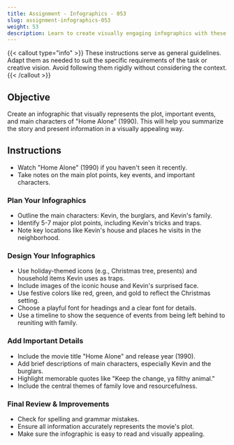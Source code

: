 ```yaml
---
title: Assignment - Infographics - 053
slug: assignment-infographics-053
weight: 53
description: Learn to create visually engaging infographics with these practical ICT assignments designed to enhance creativity, critical thinking, and digital communication skills. Perfect for mastering infographic tools and presenting complex ideas effectively.
---
```


{{< callout type="info" >}}
These instructions serve as general guidelines. Adapt them as needed to suit the specific requirements of the task or creative vision. Avoid following them rigidly without considering the context.
{{< /callout >}}


## Objective

Create an infographic that visually represents the plot, important events, and main characters of "Home Alone" (1990). This will help you summarize the story and present information in a visually appealing way.

## Instructions

- Watch "Home Alone" (1990) if you haven't seen it recently.
- Take notes on the main plot points, key events, and important characters.

### Plan Your Infographics

- Outline the main characters: Kevin, the burglars, and Kevin's family.
- Identify 5-7 major plot points, including Kevin's tricks and traps.
- Note key locations like Kevin's house and places he visits in the neighborhood.

### Design Your Infographics

- Use holiday-themed icons (e.g., Christmas tree, presents) and household items Kevin uses as traps.
- Include images of the iconic house and Kevin's surprised face.
- Use festive colors like red, green, and gold to reflect the Christmas setting.
- Choose a playful font for headings and a clear font for details.
- Use a timeline to show the sequence of events from being left behind to reuniting with family.

### Add Important Details

- Include the movie title "Home Alone" and release year (1990).
- Add brief descriptions of main characters, especially Kevin and the burglars.
- Highlight memorable quotes like "Keep the change, ya filthy animal."
- Include the central themes of family love and resourcefulness.

### Final Review & Improvements

- Check for spelling and grammar mistakes.
- Ensure all information accurately represents the movie's plot.
- Make sure the infographic is easy to read and visually appealing.

